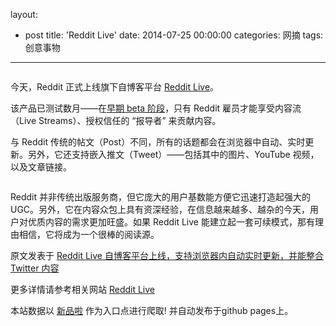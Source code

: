 layout: 
  - post 
title: 'Reddit Live' 
date: 2014-07-25 00:00:00 
categories: 网摘 
tags: 创意事物 
---

<p><img src="http://a.36krcnd.com/photo/2014/484fde4c1d8062ed5078b00320d52684.png" alt=""/></p>

<p>今天，Reddit 正式上线旗下自博客平台 <a target="_blank" data-no-turbolink="true" href="http://www.reddit.com/live">Reddit Live</a>。</p>

<p>该产品已测试数月——在<a target="_blank" data-no-turbolink="true" href="http://www.reddit.com/r/changelog/comments/1yki7m/reddit_change_some_information_about_live_update/">早期 beta 阶段</a>，只有 Reddit 雇员才能享受内容流（Live Streams）、授权信任的 “报导者” 来贡献内容。</p>

<p>与 Reddit 传统的帖文（Post）不同，所有的话题都会在浏览器中自动、实时更新。另外，它还支持嵌入推文（Tweet）——包括其中的图片、YouTube 视频，以及文章链接。</p>

<p><img src="http://a.36krcnd.com/photo/2014/30e5017984bfb4226fdc59c180745bea.png" alt=""/></p>

<p>Reddit 并非传统出版服务商，但它庞大的用户基数能方便它迅速打造起强大的 UGC。另外，它在内容众包上具有资深经验，在信息越来越多、越杂的今天，用户对优质内容的需求更加旺盛。如果 Reddit Live 能建立起一套可续模式，那有理由相信，它将成为一个很棒的阅读源。</p>
					<p></p>
					<p></p>  



原文发表于 [Reddit Live 自博客平台上线，支持浏览器内自动实时更新，并能整合 Twitter 内容](http://www.36kr.com/p/214051.html)  

更多详情请参考相关网站 [Reddit Live](http://www.reddit.com/live)  

本站数据以 [新品啦](http://xinpinla.com/) 作为入口点进行爬取! 并自动发布于github pages上。  
